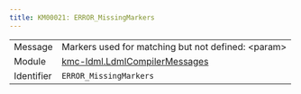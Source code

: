 ```yaml
---
title: KM00021: ERROR_MissingMarkers
---
```


|            |           |
|------------|---------- |
| Message    | Markers used for matching but not defined: &lt;param&gt; |
| Module     | [kmc-ldml.LdmlCompilerMessages](kmc-ldml.ldmlcompilermessages) |
| Identifier | `ERROR_MissingMarkers` |


